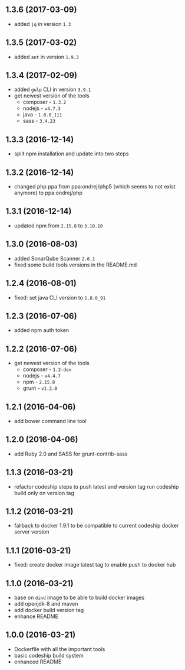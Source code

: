 ## 1.3.6 (2017-03-09)

* added `jq` in version `1.3`

## 1.3.5 (2017-03-02)

* added `ant` in version `1.9.3`

## 1.3.4 (2017-02-09)

* added `gulp` CLI in version `3.9.1`
* get newest version of the tools
    * composer - `1.3.2`
    * nodejs - `v4.7.3`
    * java - `1.8.0_111`
    * sass - `3.4.23`

## 1.3.3 (2016-12-14)

* split npm installation and update into two steps

## 1.3.2 (2016-12-14)

* changed php ppa from ppa:ondrej/php5 (which seems to not exist anymore) to ppa:ondrej/php

## 1.3.1 (2016-12-14)

* updated npm from `2.15.8` to `3.10.10`

## 1.3.0 (2016-08-03)

* added SonarQube Scanner `2.6.1`
* fixed some build tools versions in the README.md

## 1.2.4 (2016-08-01)

* fixed: set java CLI version to `1.8.0_91`

## 1.2.3 (2016-07-06)

* added npm auth token

## 1.2.2 (2016-07-06)

* get newest version of the tools
    * composer - `1.2-dev`
    * nodejs - `v4.4.7`
    * npm - `2.15.8`
    * grunt - `v1.2.0`

## 1.2.1 (2016-04-06)

* add bower command line tool

## 1.2.0 (2016-04-06)

* add Ruby 2.0 and SASS for grunt-contrib-sass

## 1.1.3 (2016-03-21)

* refactor codeship steps to push latest and version tag run codeship build only on version tag

## 1.1.2 (2016-03-21)

* fallback to docker 1.9.1 to be compatible to current codeship docker server version

## 1.1.1 (2016-03-21)

* fixed: create docker image latest tag to enable push to docker hub

## 1.1.0 (2016-03-21)

* base on `dind` image to be able to build docker images
* add openjdk-8 and maven
* add docker build version tag
* enhance README

## 1.0.0 (2016-03-21)

* Dockerfile with all the important tools
* basic codeship build system
* enhanced README